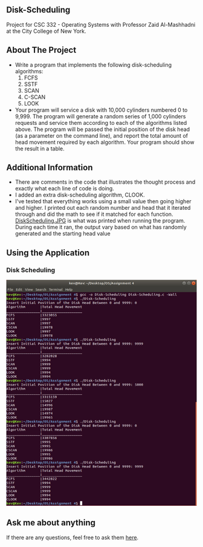 ## Disk-Scheduling
Project for CSC 332 - Operating Systems with Professor Zaid Al-Mashhadni at the City College of New York.
## About The Project
- Write a program that implements the following disk-scheduling algorithms:
  1. FCFS
  2. SSTF
  3. SCAN
  4. C-SCAN
  5. LOOK
- Your program will service a disk with 10,000 cylinders numbered 0 to 9,999. The program will generate a random series of 1,000 cylinders requests and service them according to each of the algorithms listed above. The program will be passed the initial position of the disk head (as a parameter on the command line), and report the total amount of head movement required by each algorithm. Your program should show the result in a table.
## Additional Information
- There are comments in the code that illustrates the thought process and exactly what each line of code is doing.
- I added an extra disk-scheduling algorithm, CLOOK.
- I've tested that everything works using a small value then going higher and higher. I printed out each random number and head that it iterated through and did the math to see if it matched for each function. [DiskScheduling.JPG](images/DiskScheduling.JPG) is what was printed when running the program. During each time it ran, the output vary based on what has randomly generated and the starting head value
## Using the Application
### Disk Scheduling
![](images/DiskScheduling.JPG)
## Ask me about anything
If there are any questions, feel free to ask them [here](https://github.com/ChibiKev/Disk-Scheduling/issues).